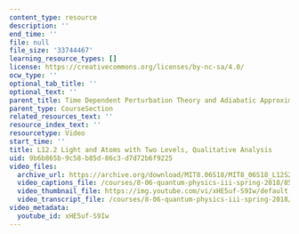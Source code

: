 ```yaml
---
content_type: resource
description: ''
end_time: ''
file: null
file_size: '33744467'
learning_resource_types: []
license: https://creativecommons.org/licenses/by-nc-sa/4.0/
ocw_type: ''
optional_tab_title: ''
optional_text: ''
parent_title: Time Dependent Perturbation Theory and Adiabatic Approximation
parent_type: CourseSection
related_resources_text: ''
resource_index_text: ''
resourcetype: Video
start_time: ''
title: L12.2 Light and Atoms with Two Levels, Qualitative Analysis
uid: 9b6b865b-9c58-b85d-86c3-d7d72b6f9225
video_files:
  archive_url: https://archive.org/download/MIT8.06S18/MIT8_06S18_L12S2_300k.mp4
  video_captions_file: /courses/8-06-quantum-physics-iii-spring-2018/85087c17a51354b9af6bb99012d79806_xHE5uf-S9Iw.vtt
  video_thumbnail_file: https://img.youtube.com/vi/xHE5uf-S9Iw/default.jpg
  video_transcript_file: /courses/8-06-quantum-physics-iii-spring-2018/1465beef1113d6aa309d2b3d02a9ccc9_xHE5uf-S9Iw.pdf
video_metadata:
  youtube_id: xHE5uf-S9Iw
---
```

